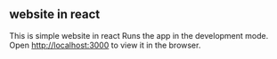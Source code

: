 ## website in react
This is simple website in react
Runs the app in the development mode.\
Open [http://localhost:3000](http://localhost:3000) to view it in the browser.
 
